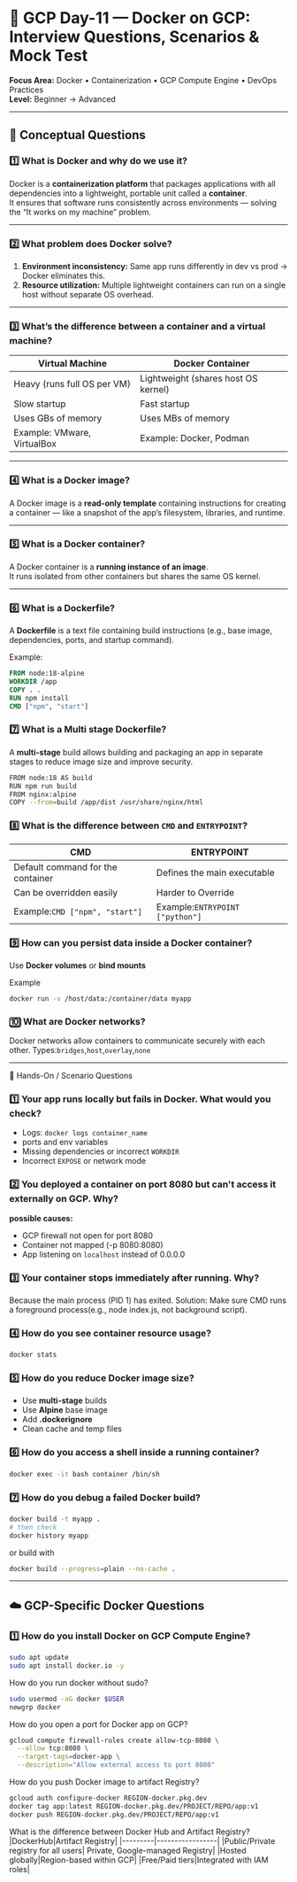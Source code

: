 # 🧠 GCP Day-11 — Docker on GCP: Interview Questions, Scenarios & Mock Test

**Focus Area:** Docker • Containerization • GCP Compute Engine • DevOps Practices  
**Level:** Beginner → Advanced  

---

## 🧩 Conceptual Questions

### 1️⃣ What is Docker and why do we use it?
Docker is a **containerization platform** that packages applications with all dependencies into a lightweight, portable unit called a **container**.  
It ensures that software runs consistently across environments — solving the “It works on my machine” problem.

---

### 2️⃣ What problem does Docker solve?
1. **Environment inconsistency:** Same app runs differently in dev vs prod → Docker eliminates this.  
2. **Resource utilization:** Multiple lightweight containers can run on a single host without separate OS overhead.

---

### 3️⃣ What’s the difference between a container and a virtual machine?
| Virtual Machine | Docker Container |
|-----------------|------------------|
| Heavy (runs full OS per VM) | Lightweight (shares host OS kernel) |
| Slow startup | Fast startup |
| Uses GBs of memory | Uses MBs of memory |
| Example: VMware, VirtualBox | Example: Docker, Podman |

---

### 4️⃣ What is a Docker image?
A Docker image is a **read-only template** containing instructions for creating a container — like a snapshot of the app’s filesystem, libraries, and runtime.

---

### 5️⃣ What is a Docker container?
A Docker container is a **running instance of an image**.  
It runs isolated from other containers but shares the same OS kernel.

---

### 6️⃣ What is a Dockerfile?
A **Dockerfile** is a text file containing build instructions (e.g., base image, dependencies, ports, and startup command).

Example:
```dockerfile
FROM node:18-alpine
WORKDIR /app
COPY . .
RUN npm install
CMD ["npm", "start"]
```
### 7️⃣ What is a Multi stage Dockerfile?
A **multi-stage** build allows building and packaging an app in separate stages to reduce image size and improve security.
```bash
FROM node:18 AS build
RUN npm run build
FROM nginx:alpine
COPY --from=build /app/dist /usr/share/nginx/html
```
### 8️⃣ What is the difference between `CMD` and `ENTRYPOINT`?
|CMD|ENTRYPOINT|
|---|----------|
|Default command for the container|Defines the main executable|
|Can be overridden easily|Harder to Override|
|Example:`CMD ["npm", "start"]`|Example:`ENTRYPOINT ["python"]`|

### 9️⃣ How can you persist data inside a Docker container?
Use **Docker volumes** or **bind mounts**

Example

```bash
docker run -v /host/data:/container/data myapp
```
### 🔟 What are Docker networks?
Docker networks allow containers to communicate securely with each other.
Types:`bridges`,`host`,`overlay`,`none`

---
🧰 Hands-On / Scenario Questions

### 1️⃣ Your app runs locally but fails in Docker. What would you check?
- Logs: `docker logs container_name`
- ports and env variables
- Missing dependencies or incorrect `WORKDIR`
- Incorrect `EXPOSE` or network mode

### 2️⃣ You deployed a container on port 8080 but can't access it externally on GCP. Why?
**possible causes:**
- GCP firewall not open for port 8080
- Container not mapped (-p 8080:8080)
- App listening on `localhost` instead of 0.0.0.0

### 3️⃣ Your container stops immediately after running. Why?
Because the main process (PID 1) has exited.
Solution: Make sure CMD runs a foreground process(e.g., node index.js, not background script).

### 4️⃣ How do you see container resource usage?
```bash
docker stats
```
### 5️⃣ How do you reduce Docker image size?
- Use **multi-stage** builds
- Use **Alpine** base image
- Add **.dockerignore**
- Clean cache and temp files

### 6️⃣ How do you access a shell inside a running container?
```bash
docker exec -it bash container /bin/sh
```

### 7️⃣ How do you debug a failed Docker build?
```bash
docker build -t myapp .
# then check
docker history myapp
```
or build with
```bash
docker build --progress=plain --no-cache .
```
---
## ☁️ GCP-Specific Docker Questions
### 1️⃣ How do you install Docker on GCP Compute Engine?
```bash
sudo apt update
sudo apt install docker.io -y
```
How do you run docker without sudo?
```bash
sudo usermod -aG docker $USER
newgrp docker
```
How do you open a port for Docker app on GCP?
```bash
gcloud compute firewall-rules create allow-tcp-8080 \
  --allow tcp:8080 \
  --target-tags=docker-app \
  --description="Allow external access to port 8080"
```
How do you push Docker image to artifact Registry?
```bash
gcloud auth configure-docker REGION-docker.pkg.dev
docker tag app:latest REGION-docker.pkg.dev/PROJECT/REPO/app:v1
docker push REGION-docker.pkg.dev/PROJECT/REPO/app:v1
```
What is the difference between Docker Hub and Artifact Registry?
|DockerHub|Artifact Registry|
|---------|-----------------|
|Public/Private registry for all users| Private, Google-managed Registry|
|Hosted globally|Region-based within GCP|
|Free/Paid tiers|Integrated with IAM roles|


